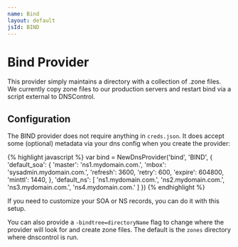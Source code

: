 ```yaml
---
name: Bind
layout: default
jsId: BIND
---
```

# Bind Provider

This provider simply maintains a directory with a collection of .zone files. We currently copy zone files to our production servers and restart bind via
a script external to DNSControl.

## Configuration

The BIND provider does not require anything in `creds.json`. It does accept some (optional) metadata via your dns config when you create the provider:

{% highlight javascript %}
var bind = NewDnsProvider('bind', 'BIND', {
  'default_soa': {
    'master': 'ns1.mydomain.com.',
    'mbox': 'sysadmin.mydomain.com.',
    'refresh': 3600,
    'retry': 600,
    'expire': 604800,
    'minttl': 1440,
  },
  'default_ns': [
        'ns1.mydomain.com.',
        'ns2.mydomain.com.',
        'ns3.mydomain.com.',
        'ns4.mydomain.com.'
  ]
})
{% endhighlight %}

If you need to customize your SOA or NS records, you can do it with this setup.

You can also provide a `-bindtree=directoryName` flag to change where the provider will look for and create zone files. The default is the `zones` directory where dnscontrol is run.
